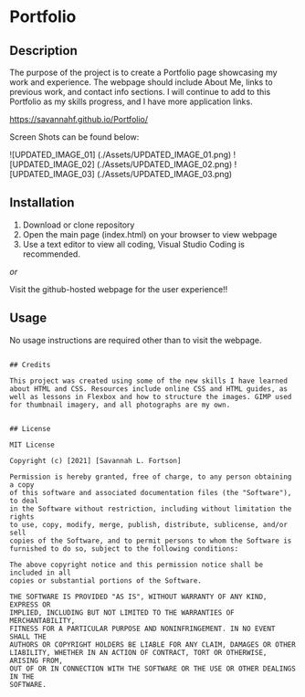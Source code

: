 # Portfolio

## Description

The purpose of the project is to create a Portfolio page showcasing my work and experience. The webpage should include About Me, links to previous work, and contact info sections. I will continue to add to this Portfolio as my skills progress, and I have more application links.

https://savannahf.github.io/Portfolio/

Screen Shots can be found below:

![UPDATED_IMAGE_01] (./Assets/UPDATED_IMAGE_01.png)
![UPDATED_IMAGE_02] (./Assets/UPDATED_IMAGE_02.png)
![UPDATED_IMAGE_03] (./Assets/UPDATED_IMAGE_03.png)

## Installation

1. Download or clone repository
2. Open the main page (index.html) on your browser to view webpage
3. Use a text editor to view all coding, Visual Studio Coding is recommended.

_or_

Visit the github-hosted webpage for the user experience!!

## Usage

No usage instructions are required other than to visit the webpage.

```

## Credits

This project was created using some of the new skills I have learned about HTML and CSS. Resources include online CSS and HTML guides, as well as lessons in Flexbox and how to structure the images. GIMP used for thumbnail imagery, and all photographs are my own.


## License

MIT License

Copyright (c) [2021] [Savannah L. Fortson]

Permission is hereby granted, free of charge, to any person obtaining a copy
of this software and associated documentation files (the "Software"), to deal
in the Software without restriction, including without limitation the rights
to use, copy, modify, merge, publish, distribute, sublicense, and/or sell
copies of the Software, and to permit persons to whom the Software is
furnished to do so, subject to the following conditions:

The above copyright notice and this permission notice shall be included in all
copies or substantial portions of the Software.

THE SOFTWARE IS PROVIDED "AS IS", WITHOUT WARRANTY OF ANY KIND, EXPRESS OR
IMPLIED, INCLUDING BUT NOT LIMITED TO THE WARRANTIES OF MERCHANTABILITY,
FITNESS FOR A PARTICULAR PURPOSE AND NONINFRINGEMENT. IN NO EVENT SHALL THE
AUTHORS OR COPYRIGHT HOLDERS BE LIABLE FOR ANY CLAIM, DAMAGES OR OTHER
LIABILITY, WHETHER IN AN ACTION OF CONTRACT, TORT OR OTHERWISE, ARISING FROM,
OUT OF OR IN CONNECTION WITH THE SOFTWARE OR THE USE OR OTHER DEALINGS IN THE
SOFTWARE.
```

